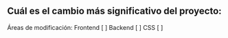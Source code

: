 ## Cuál es el cambio más significativo del proyecto:

Áreas de modificación:
Frontend [ ]
Backend [ ]
CSS [ ]
